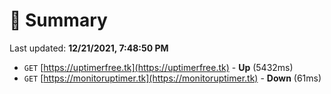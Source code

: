# 📖 Summary
Last updated: **12/21/2021, 7:48:50 PM**

- `GET` [https://uptimerfree.tk](https://uptimerfree.tk) - **Up** (5432ms)
- `GET` [https://monitoruptimer.tk](https://monitoruptimer.tk) - **Down** (61ms)
